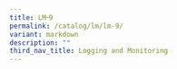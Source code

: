 ```yaml
---
title: LM᠆9
permalink: /catalog/lm/lm-9/
variant: markdown
description: ""
third_nav_title: Logging and Monitoring
---
```

